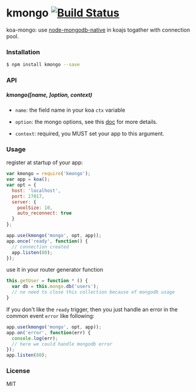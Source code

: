 
kmongo [![Build Status](https://travis-ci.org/yorkie/node-kmongo.svg?branch=master)](https://travis-ci.org/yorkie/node-kmongo)
=============
koa-mongo: use [node-mongodb-native](https://github.com/mongodb/node-mongodb-native) in koajs togather with connection pool.

### Installation
```bash
$ npm install kmongo --save
```

### API

##### kmongo([name, ]option, context)

* `name`: the field name in your koa `ctx` variable

* `option`: the mongo options, see this [doc](https://github.com/mongodb/node-mongodb-native/blob/master/docs/articles/MongoClient.md) for more details.

* `context`: required, you MUST set your app to this argument.

### Usage

register at startup of your app:
```js
var kmongo = require('kmongo');
var app = koa();
var opt = {
  host: 'localhost',
  port: 27017,
  server: {
    poolSize: 10,
    auto_reconnect: true
  }
};

app.use(kmongo('mongo', opt, app));
app.once('ready', function() {
  // connection created
  app.listen(80);
});
```

use it in your router generator function
```js
this.getUser = function * () {
  var db = this.mongo.db('users');
  // no need to close this collection because of mongodb usage
}
```

If you don't like the `ready` trigger, then you just handle an error in the common event `error` like following:

```js
app.use(kmongo('mongo', opt, app));
app.on('error', function(err) {
  console.log(err);
  // here we could handle mongodb error
});
app.listen(80);
```

### License
MIT

